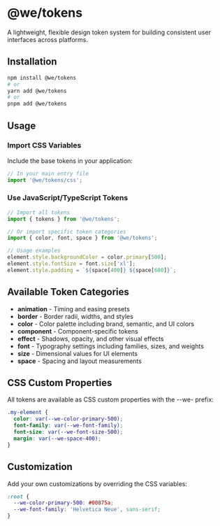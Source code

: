 # @we/tokens

A lightweight, flexible design token system for building consistent user interfaces across platforms.

## Installation

```bash
npm install @we/tokens
# or
yarn add @we/tokens
# or
pnpm add @we/tokens
```

## Usage

### Import CSS Variables

Include the base tokens in your application:

```js
// In your main entry file
import '@we/tokens/css';
```

### Use JavaScript/TypeScript Tokens

```js
// Import all tokens
import { tokens } from '@we/tokens';

// Or import specific token categories
import { color, font, space } from '@we/tokens';

// Usage examples
element.style.backgroundColor = color.primary[500];
element.style.fontSize = font.size['xl'];
element.style.padding = `${space[400]} ${space[600]}`;
```

## Available Token Categories

- **animation** - Timing and easing presets
- **border** - Border radii, widths, and styles
- **color** - Color palette including brand, semantic, and UI colors
- **component** - Component-specific tokens
- **effect** - Shadows, opacity, and other visual effects
- **font** - Typography settings including families, sizes, and weights
- **size** - Dimensional values for UI elements
- **space** - Spacing and layout measurements

## CSS Custom Properties

All tokens are available as CSS custom properties with the --we- prefix:

```css
.my-element {
  color: var(--we-color-primary-500);
  font-family: var(--we-font-family);
  font-size: var(--we-font-size-500);
  margin: var(--we-space-400);
}
```

## Customization

Add your own customizations by overriding the CSS variables:

```css
:root {
  --we-color-primary-500: #00875a;
  --we-font-family: 'Helvetica Neue', sans-serif;
}
```
